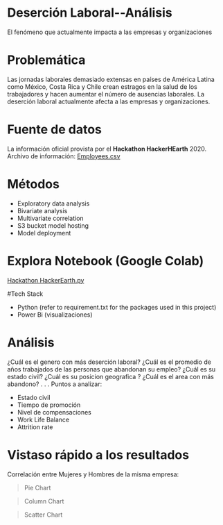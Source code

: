 # Deserción Laboral--Análisis
El fenómeno que actualmente impacta a las empresas y organizaciones 
# Problemática
Las jornadas laborales demasiado extensas en países de América Latina como México, Costa Rica y Chile crean estragos en la salud de los trabajadores y hacen aumentar el número de ausencias laborales.
La deserción laboral actualmente afecta a las empresas y organizaciones.
# Fuente de datos
La información oficial provista por el **Hackathon HackerHEarth**  2020. 
Archivo de información:   [Employees.csv](https://github.com/ESmithE/Deserci-n-Laboral--Analisis/blob/master/Employees.csv)
# Métodos
- Exploratory data analysis
- Bivariate analysis
- Multivariate correlation
- S3 bucket model hosting
- Model deployment

# Explora Notebook (Google Colab)
[Hackathon HackerEarth.py](https://colab.research.google.com/drive/1kF8XY-KkEZgBLTfvyl-Ft0pJModdrJdl?usp=sharing)

#Tech Stack
- Python (refer to requirement.txt for the packages used in this project)
- Power Bi (visualizaciones)

# Análisis
¿Cuál es el genero con más deserción laboral?
¿Cuál es el promedio de años trabajados de las personas que abandonan su empleo?
¿Cuál es su estado civil?
¿Cuál es su posicion geografica ?
¿Cuál es el area con más abandono?
.
.
.
Puntos a analizar:
- Estado civil
- Tiempo de promoción
- Nivel de compensaciones
- Work Life Balance
- Attrition rate

# Vistaso rápido a los resultados
Correlación entre Mujeres y Hombres de la misma empresa:

>Pie Chart



>Column Chart


> Scatter Chart


